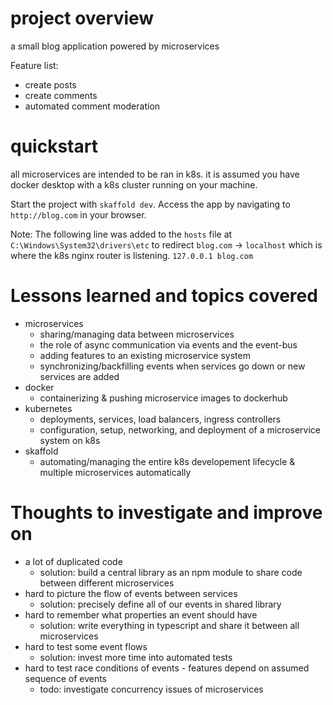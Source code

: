 # project overview
a small blog application powered by microservices 

Feature list:
- create posts
- create comments
- automated comment moderation

# quickstart
all microservices are intended to be ran in k8s.
it is assumed you have docker desktop with a k8s cluster running on your machine.

Start the project with `skaffold dev`.
Access the app by navigating to `http://blog.com` in your browser.

Note: The following line was added to the `hosts` file at `C:\Windows\System32\drivers\etc` to redirect `blog.com` -> `localhost` which is where the k8s nginx router is listening.
`127.0.0.1 blog.com` 

# Lessons learned and topics covered
- microservices
  - sharing/managing data between microservices
  - the role of async communication via events and the event-bus
  - adding features to an existing microservice system
  - synchronizing/backfilling events when services go down or new services are added
- docker
  - containerizing & pushing microservice images to dockerhub 
- kubernetes
  - deployments, services, load balancers, ingress controllers
  - configuration, setup, networking, and deployment of a microservice system on k8s
- skaffold
  - automating/managing the entire k8s developement lifecycle & multiple microservices automatically

# Thoughts to investigate and improve on
- a lot of duplicated code
  - solution: build a central library as an npm module to share code between different microservices
- hard to picture the flow of events between services
  - solution: precisely define all of our events in shared library
- hard to remember what properties an event should have
  - solution: write everything in typescript and share it between all microservices
- hard to test some event flows
  - solution: invest more time into automated tests
- hard to test race conditions of events - features depend on assumed sequence of events
  - todo: investigate concurrency issues of microservices